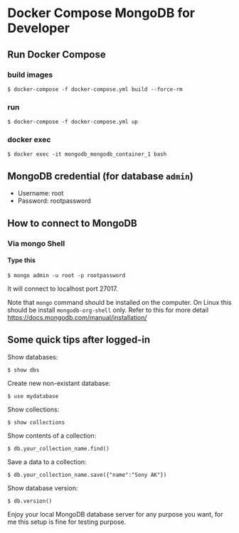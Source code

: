 # Docker Compose MongoDB for Developer

## Run Docker Compose

### build images

 `$ docker-compose -f docker-compose.yml build --force-rm`

### run

`$ docker-compose -f docker-compose.yml up`

### docker exec

`$ docker exec -it mongodb_mongodb_container_1 bash`

## MongoDB credential (for database `admin`)

- Username: root
- Password: rootpassword

## How to connect to MongoDB

### Via mongo Shell

#### Type this

`$ mongo admin -u root -p rootpassword`

It will connect to localhost port 27017.

Note that `mongo` command should be installed on the computer. On Linux this should be install `mongodb-org-shell` only. Refer to this for more detail https://docs.mongodb.com/manual/installation/

## Some quick tips after logged-in

Show databases:

`$ show dbs`

Create new non-existant database:

`$ use mydatabase`

Show collections:

`$ show collections`

Show contents of a collection:

`$ db.your_collection_name.find()`

Save a data to a collection:

`$ db.your_collection_name.save({"name":"Sony AK"})`

Show database version:

`$ db.version()`

Enjoy your local MongoDB database server for any purpose you want, for me this setup is fine for testing purpose.